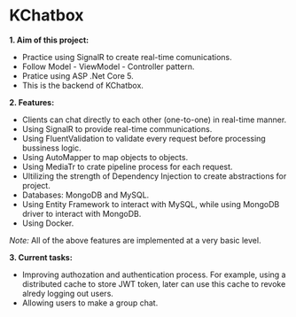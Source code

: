 # KChatbox


<strong>1. Aim of this project:</strong>
- Practice using SignalR to create real-time comunications.
- Follow Model - ViewModel - Controller pattern.
- Pratice using ASP .Net Core 5.
- This is the backend of KChatbox.

<strong>2. Features:</strong>
- Clients can chat directly to each other (one-to-one) in real-time manner.
- Using SignalR to provide real-time communications.
- Using FluentValidation to validate every request before processing bussiness logic.
- Using AutoMapper to map objects to objects.
- Using MediaTr to crate pipeline process for each request.
- Ultilizing the strength of Dependency Injection to create abstractions for project.
- Databases: MongoDB and MySQL.
- Using Entity Framework to interact with MySQL, while using MongoDB driver to interact with MongoDB.
- Using Docker.

<em>Note:</em> All of the above features are implemented at a very basic level.

<strong>3. Current tasks:</strong>
- Improving authozation and authentication process. For example, using a distributed cache to store JWT token, later can use this cache to revoke alredy logging out users.
- Allowing users to make a group chat.
